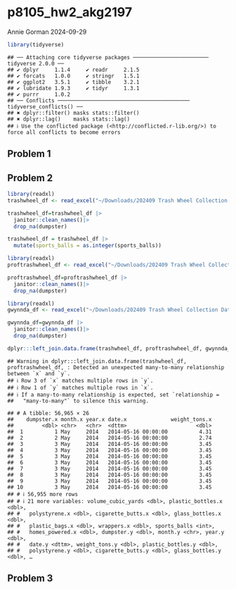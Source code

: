 p8105_hw2_akg2197
================
Annie Gorman
2024-09-29

``` r
library(tidyverse)
```

    ## ── Attaching core tidyverse packages ──────────────────────── tidyverse 2.0.0 ──
    ## ✔ dplyr     1.1.4     ✔ readr     2.1.5
    ## ✔ forcats   1.0.0     ✔ stringr   1.5.1
    ## ✔ ggplot2   3.5.1     ✔ tibble    3.2.1
    ## ✔ lubridate 1.9.3     ✔ tidyr     1.3.1
    ## ✔ purrr     1.0.2     
    ## ── Conflicts ────────────────────────────────────────── tidyverse_conflicts() ──
    ## ✖ dplyr::filter() masks stats::filter()
    ## ✖ dplyr::lag()    masks stats::lag()
    ## ℹ Use the conflicted package (<http://conflicted.r-lib.org/>) to force all conflicts to become errors

## Problem 1

## Problem 2

``` r
library(readxl)
trashwheel_df <- read_excel("~/Downloads/202409 Trash Wheel Collection Data.xlsx", sheet = 1, range = "A2:N653")

trashwheel_df=trashwheel_df |>
  janitor::clean_names()|>
  drop_na(dumpster)

trashwheel_df = trashwheel_df |>
  mutate(sports_balls = as.integer(sports_balls))

library(readxl)
proftrashwheel_df <- read_excel("~/Downloads/202409 Trash Wheel Collection Data.xlsx", sheet = 2, range = "A2:M121")

proftrashwheel_df=proftrashwheel_df |>
  janitor::clean_names()|>
  drop_na(dumpster)

library(readxl)
gwynnda_df <- read_excel("~/Downloads/202409 Trash Wheel Collection Data.xlsx", sheet = 4, range = "A2:L265")

gwynnda_df=gwynnda_df |>
  janitor::clean_names()|>
  drop_na(dumpster)

dplyr:::left_join.data.frame(trashwheel_df, proftrashwheel_df, gwynnda_df, by = "volume_cubic_yards")
```

    ## Warning in dplyr:::left_join.data.frame(trashwheel_df, proftrashwheel_df, : Detected an unexpected many-to-many relationship between `x` and `y`.
    ## ℹ Row 3 of `x` matches multiple rows in `y`.
    ## ℹ Row 1 of `y` matches multiple rows in `x`.
    ## ℹ If a many-to-many relationship is expected, set `relationship =
    ##   "many-to-many"` to silence this warning.

    ## # A tibble: 56,965 × 26
    ##    dumpster.x month.x year.x date.x              weight_tons.x
    ##         <dbl> <chr>   <chr>  <dttm>                      <dbl>
    ##  1          1 May     2014   2014-05-16 00:00:00          4.31
    ##  2          2 May     2014   2014-05-16 00:00:00          2.74
    ##  3          3 May     2014   2014-05-16 00:00:00          3.45
    ##  4          3 May     2014   2014-05-16 00:00:00          3.45
    ##  5          3 May     2014   2014-05-16 00:00:00          3.45
    ##  6          3 May     2014   2014-05-16 00:00:00          3.45
    ##  7          3 May     2014   2014-05-16 00:00:00          3.45
    ##  8          3 May     2014   2014-05-16 00:00:00          3.45
    ##  9          3 May     2014   2014-05-16 00:00:00          3.45
    ## 10          3 May     2014   2014-05-16 00:00:00          3.45
    ## # ℹ 56,955 more rows
    ## # ℹ 21 more variables: volume_cubic_yards <dbl>, plastic_bottles.x <dbl>,
    ## #   polystyrene.x <dbl>, cigarette_butts.x <dbl>, glass_bottles.x <dbl>,
    ## #   plastic_bags.x <dbl>, wrappers.x <dbl>, sports_balls <int>,
    ## #   homes_powered.x <dbl>, dumpster.y <dbl>, month.y <chr>, year.y <dbl>,
    ## #   date.y <dttm>, weight_tons.y <dbl>, plastic_bottles.y <dbl>,
    ## #   polystyrene.y <dbl>, cigarette_butts.y <dbl>, glass_bottles.y <dbl>, …

## Problem 3
